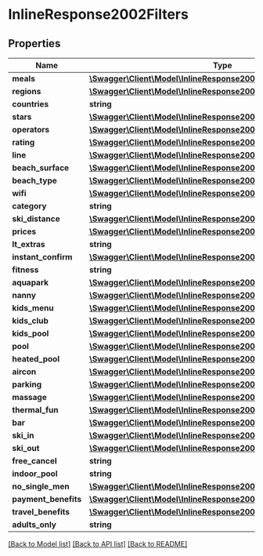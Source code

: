 # InlineResponse2002Filters

## Properties
Name | Type | Description | Notes
------------ | ------------- | ------------- | -------------
**meals** | [**\Swagger\Client\Model\InlineResponse2002FiltersMeals[]**](InlineResponse2002FiltersMeals.md) |  | [optional] 
**regions** | [**\Swagger\Client\Model\InlineResponse2002FiltersRegions[]**](InlineResponse2002FiltersRegions.md) |  | [optional] 
**countries** | **string** |  | [optional] 
**stars** | [**\Swagger\Client\Model\InlineResponse2002FiltersStars[]**](InlineResponse2002FiltersStars.md) |  | [optional] 
**operators** | [**\Swagger\Client\Model\InlineResponse2002FiltersOperators[]**](InlineResponse2002FiltersOperators.md) |  | [optional] 
**rating** | [**\Swagger\Client\Model\InlineResponse2002FiltersRating[]**](InlineResponse2002FiltersRating.md) |  | [optional] 
**line** | [**\Swagger\Client\Model\InlineResponse2002FiltersLine[]**](InlineResponse2002FiltersLine.md) |  | [optional] 
**beach_surface** | [**\Swagger\Client\Model\InlineResponse2002FiltersBeachSurface[]**](InlineResponse2002FiltersBeachSurface.md) |  | [optional] 
**beach_type** | [**\Swagger\Client\Model\InlineResponse2002FiltersBeachType[]**](InlineResponse2002FiltersBeachType.md) |  | [optional] 
**wifi** | [**\Swagger\Client\Model\InlineResponse2002FiltersWifi[]**](InlineResponse2002FiltersWifi.md) |  | [optional] 
**category** | **string** |  | [optional] 
**ski_distance** | [**\Swagger\Client\Model\InlineResponse2002FiltersSkiDistance[]**](InlineResponse2002FiltersSkiDistance.md) |  | [optional] 
**prices** | [**\Swagger\Client\Model\InlineResponse2002FiltersPrices**](InlineResponse2002FiltersPrices.md) |  | [optional] 
**lt_extras** | **string** |  | [optional] 
**instant_confirm** | [**\Swagger\Client\Model\InlineResponse2002FiltersInstantConfirm[]**](InlineResponse2002FiltersInstantConfirm.md) |  | [optional] 
**fitness** | **string** |  | [optional] 
**aquapark** | [**\Swagger\Client\Model\InlineResponse2002FiltersAquapark[]**](InlineResponse2002FiltersAquapark.md) |  | [optional] 
**nanny** | [**\Swagger\Client\Model\InlineResponse2002FiltersNanny[]**](InlineResponse2002FiltersNanny.md) |  | [optional] 
**kids_menu** | [**\Swagger\Client\Model\InlineResponse2002FiltersKidsMenu[]**](InlineResponse2002FiltersKidsMenu.md) |  | [optional] 
**kids_club** | [**\Swagger\Client\Model\InlineResponse2002FiltersKidsClub[]**](InlineResponse2002FiltersKidsClub.md) |  | [optional] 
**kids_pool** | [**\Swagger\Client\Model\InlineResponse2002FiltersKidsPool[]**](InlineResponse2002FiltersKidsPool.md) |  | [optional] 
**pool** | [**\Swagger\Client\Model\InlineResponse2002FiltersNanny[]**](InlineResponse2002FiltersNanny.md) |  | [optional] 
**heated_pool** | [**\Swagger\Client\Model\InlineResponse2002FiltersKidsPool[]**](InlineResponse2002FiltersKidsPool.md) |  | [optional] 
**aircon** | [**\Swagger\Client\Model\InlineResponse2002FiltersAircon[]**](InlineResponse2002FiltersAircon.md) |  | [optional] 
**parking** | [**\Swagger\Client\Model\InlineResponse2002FiltersParking[]**](InlineResponse2002FiltersParking.md) |  | [optional] 
**massage** | [**\Swagger\Client\Model\InlineResponse2002FiltersMassage[]**](InlineResponse2002FiltersMassage.md) |  | [optional] 
**thermal_fun** | [**\Swagger\Client\Model\InlineResponse2002FiltersThermalFun[]**](InlineResponse2002FiltersThermalFun.md) |  | [optional] 
**bar** | [**\Swagger\Client\Model\InlineResponse2002FiltersBar[]**](InlineResponse2002FiltersBar.md) |  | [optional] 
**ski_in** | [**\Swagger\Client\Model\InlineResponse2002FiltersSkiIn[]**](InlineResponse2002FiltersSkiIn.md) |  | [optional] 
**ski_out** | [**\Swagger\Client\Model\InlineResponse2002FiltersSkiIn[]**](InlineResponse2002FiltersSkiIn.md) |  | [optional] 
**free_cancel** | **string** |  | [optional] 
**indoor_pool** | **string** |  | [optional] 
**no_single_men** | [**\Swagger\Client\Model\InlineResponse2002FiltersInstantConfirm[]**](InlineResponse2002FiltersInstantConfirm.md) |  | [optional] 
**payment_benefits** | [**\Swagger\Client\Model\InlineResponse2002FiltersPaymentBenefits[]**](InlineResponse2002FiltersPaymentBenefits.md) |  | [optional] 
**travel_benefits** | [**\Swagger\Client\Model\InlineResponse2002FiltersTravelBenefits[]**](InlineResponse2002FiltersTravelBenefits.md) |  | [optional] 
**adults_only** | **string** |  | [optional] 

[[Back to Model list]](../../README.md#documentation-for-models) [[Back to API list]](../../README.md#documentation-for-api-endpoints) [[Back to README]](../../README.md)

